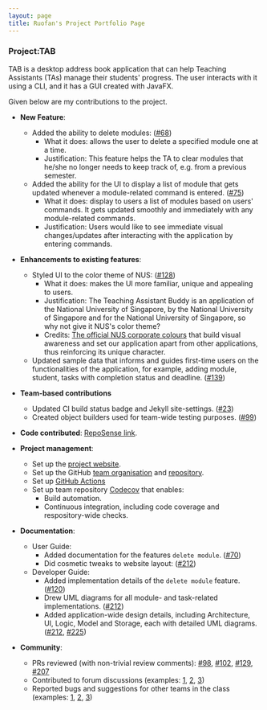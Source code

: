 ```yaml
---
layout: page
title: Ruofan's Project Portfolio Page
---
```


### Project:TAB

TAB is a desktop address book application that can help Teaching Assistants (TAs) manage their students' progress. The user interacts with it using a CLI, and it has a GUI created with JavaFX.

Given below are my contributions to the project.

* **New Feature**: 
  * Added the ability to delete modules: ([\#68](https://github.com/AY2122S1-CS2103-F09-1/tp/pull/68))
    * What it does: allows the user to delete a specified module one at a time.
    * Justification: This feature helps the TA to clear modules that he/she no longer needs to keep track of, e.g. from a previous semester.
  * Added the ability for the UI to display a list of module that gets updated whenever a module-related command is entered. ([\#75](https://github.com/AY2122S1-CS2103-F09-1/tp/pull/75))
    * What it does: display to users a list of modules based on users' commands. It gets updated smoothly and immediately with any module-related commands.
    * Justification: Users would like to see immediate visual changes/updates after interacting with the application by entering commands.

* **Enhancements to existing features**:
  * Styled UI to the color theme of NUS: ([\#128](https://github.com/AY2122S1-CS2103-F09-1/tp/pull/128))
    * What it does: makes the UI more familiar, unique and appealing to users.
    * Justification: The Teaching Assistant Buddy is an application of the National University of Singapore, by the National University of Singapore and for the National University of Singapore, so why not give it NUS's color theme?
    * Credits: [The official NUS corporate colours](https://www.nus.edu.sg/identity/guidelines/corporate-colours) that build visual awareness and set our application apart from other applications, thus reinforcing its unique character.
  * Updated sample data that informs and guides first-time users on the functionalities of the application, for example, adding module, student, tasks with completion status and deadline.
   ([\#139](https://github.com/AY2122S1-CS2103-F09-1/tp/pull/139))

* **Team-based contributions**
  * Updated CI build status badge and Jekyll site-settings. ([\#23](https://github.com/AY2122S1-CS2103-F09-1/tp/pull/23))
  * Created object builders used for team-wide testing purposes. ([\#99](https://github.com/AY2122S1-CS2103-F09-1/tp/pull/99))
  
* **Code contributed**: [RepoSense link](https://nus-cs2103-ay2122s1.github.io/tp-dashboard/?search=&sort=groupTitle&sortWithin=title&timeframe=commit&mergegroup=&groupSelect=groupByRepos&breakdown=true&checkedFileTypes=docs~functional-code~test-code~other&since=2021-09-17&tabOpen=true&tabType=authorship&tabAuthor=Ruofan1023&tabRepo=AY2122S1-CS2103-F09-1%2Ftp%5Bmaster%5D&authorshipIsMergeGroup=false&authorshipFileTypes=docs~functional-code~test-code&authorshipIsBinaryFileTypeChecked=false).

* **Project management**:
  * Set up the [project website](https://ay2122s1-cs2103-f09-1.github.io/tp/).
  * Set up the GitHub [team organisation](https://github.com/AY2122S1-CS2103-F09-1) and [repository](https://github.com/AY2122S1-CS2103-F09-1/tp).
  * Set up [GitHub Actions](https://github.com/AY2122S1-CS2103-F09-1/tp/actions)
  * Set up team repository [Codecov](https://app.codecov.io/gh/AY2122S1-CS2103-F09-1/tp/) that enables:
    * Build automation.
    * Continuous integration, including code coverage and respository-wide checks.
    
* **Documentation**:
  * User Guide:
    * Added documentation for the features `delete module`. ([\#70](https://github.com/AY2122S1-CS2103-F09-1/tp/pull/70))
    * Did cosmetic tweaks to website layout: ([\#212](https://github.com/AY2122S1-CS2103-F09-1/tp/pull/212))
  * Developer Guide:
    * Added implementation details of the `delete module` feature. ([\#120](https://github.com/AY2122S1-CS2103-F09-1/tp/pull/120))
    * Drew UML diagrams for all module- and task-related implementations. ([\#212](https://github.com/AY2122S1-CS2103-F09-1/tp/pull/212))
    * Added application-wide design details, including Architecture, UI, Logic, Model and Storage, each with detailed UML diagrams. ([\#212](https://github.com/AY2122S1-CS2103-F09-1/tp/pull/212), [\#225](https://github.com/AY2122S1-CS2103-F09-1/tp/pull/225))

* **Community**:
  * PRs reviewed (with non-trivial review comments): [\#98](https://github.com/AY2122S1-CS2103-F09-1/tp/pull/98), [\#102](https://github.com/AY2122S1-CS2103-F09-1/tp/pull/102), [\#129](https://github.com/AY2122S1-CS2103-F09-1/tp/pull/129), [\#207](https://github.com/AY2122S1-CS2103-F09-1/tp/pull/207)
  * Contributed to forum discussions (examples: [1](https://github.com/nus-cs2103-AY2122S1/forum/issues/369), [2](https://github.com/nus-cs2103-AY2122S1/forum/issues/179), [3](https://github.com/nus-cs2103-AY2122S1/forum/issues/17))
  * Reported bugs and suggestions for other teams in the class (examples: [1](https://github.com/Ruofan1023/ped/issues/2), [2](https://github.com/Ruofan1023/ped/issues/3), [3](https://github.com/Ruofan1023/ped/issues/4))

[comment]: <> (* **Tools**:)

[comment]: <> (  * Integrated a third party library &#40;Natty&#41; to the project &#40;[\#42]&#40;&#41;&#41;)

[comment]: <> (  * Integrated a new Github plugin &#40;CircleCI&#41; to the team repo)

[comment]: <> (* _{you can add/remove categories in the list above}_)
